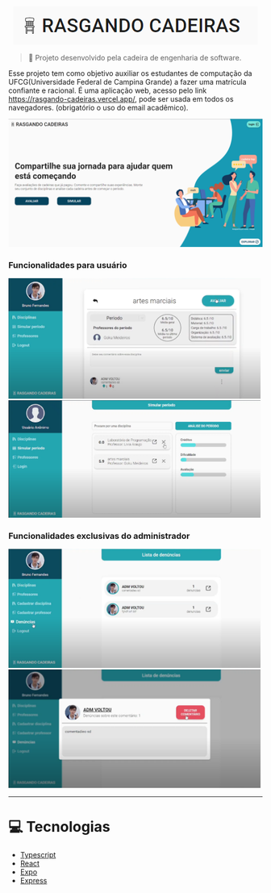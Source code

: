 <p align="center">
  <img src="/.github/logo.png" alt="Proffy"/>
</p>

> 🚀 Projeto desenvolvido pela cadeira de engenharia de software.

Esse projeto tem como objetivo auxiliar os estudantes de computação da UFCG(Universidade Federal de Campina Grande) a fazer uma matrícula confiante e racional.
É uma aplicação web, acesso pelo link https://rasgando-cadeiras.vercel.app/, pode ser usada em todos os navegadores. (obrigatório o uso do email acadêmico).

  <p align="center">
    <img src="/.github/Ladding_page.png" alt="ladding-page" width="600"/>
  </p>

  ### Funcionalidades para usuário
  <img src="/.github/avaliacao_page.png" alt="avaliacao-page" width="500"/> <img src="/.github/Simulator_page.png" alt="simulation-page" width="500"/>

  ### Funcionalidades exclusivas do administrador
  <img src="/.github/report_page_adm.png" alt="report-page" width="500"/> <img src="/.github/report_analyze_adm.png" alt="report-analyze-page" width="500"/>

---

# :computer: Tecnologias

* [Typescript](https://www.typescriptlang.org/)      
* [React](https://reactjs.org/)      
* [Expo](https://expo.io/)       
* [Express](https://expressjs.com/)
